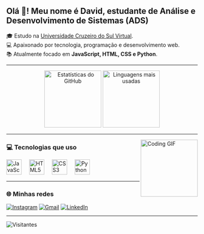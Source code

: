 <h2 align="left">Olá 👋! Meu nome é David, estudante de Análise e Desenvolvimento de Sistemas (ADS)</h2>
<p>🎓 Estudo na <a href="https://www.cruzeirodosul.edu.br/" target="_blank">Universidade Cruzeiro do Sul Virtual</a>.<br>
💻 Apaixonado por tecnologia, programação e desenvolvimento web.<br>
📚 Atualmente focado em <strong>JavaScript, HTML, CSS e Python</strong>.</p>

---

<div align="center">
  <img src="https://github-readme-stats.vercel.app/api?username=DavidMartins&show_icons=true&theme=dracula&include_all_commits=true&count_private=true" height="150" alt="Estatísticas do GitHub" />
  <img src="https://github-readme-stats.vercel.app/api/top-langs?username=DavidMartins&layout=compact&theme=dracula" height="150" alt="Linguagens mais usadas" />
</div>

---

<img align="right" height="150" src="https://media.giphy.com/media/qgQUggAC3Pfv687qPC/giphy.gif" alt="Coding GIF" />

### 💻 Tecnologias que uso
<div align="left">
  <img src="https://cdn.jsdelivr.net/gh/devicons/devicon/icons/javascript/javascript-original.svg" height="40" alt="JavaScript" />
  <img width="12" />
  <img src="https://cdn.jsdelivr.net/gh/devicons/devicon/icons/html5/html5-original.svg" height="40" alt="HTML5" />
  <img width="12" />
  <img src="https://cdn.jsdelivr.net/gh/devicons/devicon/icons/css3/css3-original.svg" height="40" alt="CSS3" />
  <img width="12" />
  <img src="https://cdn.jsdelivr.net/gh/devicons/devicon/icons/python/python-original.svg" height="40" alt="Python" />
</div>

---

### 🌐 Minhas redes
[![Instagram](https://img.shields.io/static/v1?message=Instagram&logo=instagram&color=E4405F&style=for-the-badge)](https://www.instagram.com/davidmartins017/)
[![Gmail](https://img.shields.io/static/v1?message=Gmail&logo=gmail&color=D14836&style=for-the-badge)](Gmail:davidbottamartinsjalles@gmail.com)
[![LinkedIn](https://img.shields.io/static/v1?message=LinkedIn&logo=linkedin&color=0077B5&style=for-the-badge)](https://www.linkedin.com/in/david-botta-martins-jalles-1763a5266/)

---

![Visitantes](https://komarev.com/ghpvc/?username=DavidMartins&color=blue&style=flat)
